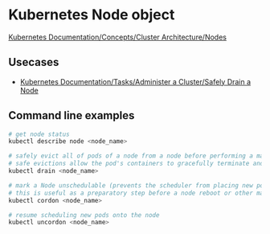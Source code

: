 # Kubernetes Node object

[Kubernetes Documentation/Concepts/Cluster Architecture/Nodes](https://kubernetes.io/docs/concepts/architecture/nodes/)

## Usecases

* [Kubernetes Documentation/Tasks/Administer a Cluster/Safely Drain a Node](https://kubernetes.io/docs/tasks/administer-cluster/safely-drain-node/)

## Command line examples

```bash
# get node status
kubectl describe node <node_name>

# safely evict all of pods of a node from a node before performing a maintenance on the node (e.g. kernel upgrade, hardware maintenance, etc.)
# safe evictions allow the pod's containers to gracefully terminate and will respect the PodDisruptionBudgets you have specified
kubectl drain <node_name>

# mark a Node unschedulable (prevents the scheduler from placing new pods onto the Node, but does not affect existing Pods on the Node)
# this is useful as a preparatory step before a node reboot or other maintenance
kubectl cordon <node_name>

# resume scheduling new pods onto the node
kubectl uncordon <node_name>
```
